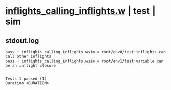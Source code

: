 # [inflights_calling_inflights.w](../../../../../examples/tests/valid/inflights_calling_inflights.w) | test | sim

## stdout.log
```log
pass ─ inflights_calling_inflights.wsim » root/env0/test:inflights can call other inflights 
pass ─ inflights_calling_inflights.wsim » root/env1/test:variable can be an inflight closure
 
 
Tests 1 passed (1)
Duration <DURATION>
```

